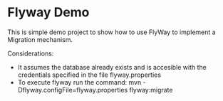 # Flyway Demo

This is simple demo project to show how to use FlyWay to implement a Migration mechanism.

Considerations:

* It assumes the database already exists and is accesible with the credentials specified in the file flyway.properties
* To execute flyway run the command:  mvn -Dflyway.configFile=flyway.properties flyway:migrate